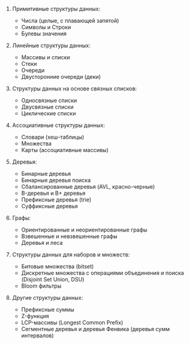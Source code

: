 1. Примитивные структуры данных:
    - Числа (целые, с плавающей запятой)
    - Символы и Строки
    - Булевы значения

2. Линейные структуры данных:
    - Массивы и списки
    - Стеки
    - Очереди
    - Двусторонние очереди (деки)

3. Структуры данных на основе связных списков:
    - Односвязные списки
    - Двусвязные списки
    - Циклические списки

4. Ассоциативные структуры данных:
    - Словари (хеш-таблицы)
    - Множества
    - Карты (ассоциативные массивы)

5. Деревья:
    - Бинарные деревья
    - Бинарные деревья поиска
    - Сбалансированные деревья (AVL, красно-черные)
    - B-деревья и B+ деревья
    - Префиксные деревья (trie)
    - Суффиксные деревья

6. Графы:
    - Ориентированные и неориентированные графы
    - Взвешенные и невзвешенные графы
    - Деревья и леса

7. Структуры данных для наборов и множеств:
    - Битовые множества (bitset)
    - Дискретные множества с операциями объединения и поиска (Disjoint Set Union, DSU)
    - Bloom фильтры

8. Другие структуры данных:
    - Префиксные суммы
    - Z-функция
    - LCP-массивы (Longest Common Prefix)
    - Сегментные деревья и деревья Фенвика (деревья сумм интервалов)
